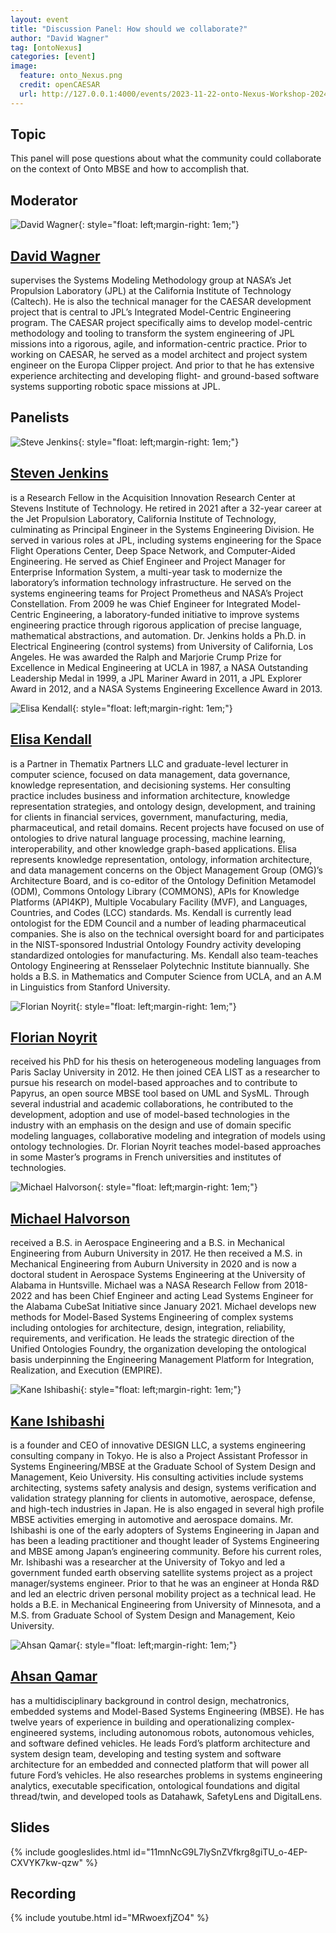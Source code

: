 ```yaml
---
layout: event
title: "Discussion Panel: How should we collaborate?"
author: "David Wagner"
tag: [ontoNexus]
categories: [event]
image:
  feature: onto_Nexus.png
  credit: openCAESAR
  url: http://127.0.0.1:4000/events/2023-11-22-onto-Nexus-Workshop-2024
---
```


## Topic

This panel will pose questions about what the community could collaborate on the context of Onto MBSE and how to accomplish that.

## Moderator

![David Wagner](img/Wagner.jpg){: style="float: left;margin-right: 1em;"}

<h2><a href="mailto:david.a.wagner@jpl.nasa.gov">David Wagner</a></h2> supervises the Systems Modeling Methodology group at NASA’s Jet Propulsion Laboratory (JPL) at the California Institute of Technology (Caltech). He is also the technical manager for the CAESAR development project that is central to JPL’s Integrated Model-Centric Engineering program. The CAESAR project specifically aims to develop model-centric methodology and tooling to transform the system engineering of JPL missions into a rigorous, agile, and information-centric practice. Prior to working on CAESAR, he served as a model architect and project system engineer on the Europa Clipper project. And prior to that he has extensive experience architecting and developing flight- and ground-based software systems supporting robotic space missions at JPL.

## Panelists

![Steve Jenkins](img/Jenkins.jpeg){: style="float: left;margin-right: 1em;"}

<h2><a href="mailto:j.s.jenkins@jpl.nasa.gov">Steven Jenkins</a></h2> is a Research Fellow in the Acquisition Innovation Research Center at Stevens Institute of Technology. He retired in 2021 after a 32-year career at the Jet Propulsion Laboratory, California Institute of Technology, culminating as Principal Engineer in the Systems Engineering Division. He served in various roles at JPL, including systems engineering for the Space Flight Operations Center, Deep Space Network, and Computer-Aided Engineering. He served as Chief Engineer and Project Manager for Enterprise Information System, a multi-year task to modernize the laboratory’s information technology infrastructure. He served on the systems engineering teams for Project Prometheus and NASA’s Project Constellation. From 2009 he was Chief Engineer for Integrated Model-Centric Engineering, a laboratory-funded initiative to improve systems engineering practice through rigorous application of precise language, mathematical abstractions, and automation. Dr. Jenkins holds a Ph.D. in Electrical Engineering (control systems) from University of California, Los Angeles. He was awarded the Ralph and Marjorie Crump Prize for Excellence in Medical Engineering at UCLA in 1987, a NASA Outstanding Leadership Medal in 1999, a JPL Mariner Award in 2011, a JPL Explorer Award in 2012, and a NASA Systems Engineering Excellence Award in 2013.

![Elisa Kendall](img/Kendall.jpg){: style="float: left;margin-right: 1em;"}

<h2><a href="mailto:ekendall@thematix.com">Elisa Kendall</a></h2> is a Partner in Thematix Partners LLC and graduate-level lecturer in computer science, focused on data management, data governance, knowledge representation, and decisioning systems. Her consulting practice includes business and information architecture, knowledge representation strategies, and ontology design, development, and training for clients in financial services, government, manufacturing, media, pharmaceutical, and retail domains. Recent projects have focused on use of ontologies to drive natural language processing, machine learning, interoperability, and other knowledge graph-based applications. Elisa represents knowledge representation, ontology, information architecture, and data management concerns on the Object Management Group (OMG)’s Architecture Board, and is co-editor of the Ontology Definition Metamodel (ODM), Commons Ontology Library (COMMONS), APIs for Knowledge Platforms (API4KP), Multiple Vocabulary Facility (MVF), and Languages, Countries, and Codes (LCC) standards. Ms. Kendall is currently lead ontologist for the EDM Council and a number of leading pharmaceutical companies. She is also on the technical oversight board for and participates in the NIST-sponsored Industrial Ontology Foundry activity developing standardized ontologies for manufacturing. Ms. Kendall also team-teaches Ontology Engineering at Rensselaer Polytechnic Institute biannually. She holds a B.S. in Mathematics and Computer Science from UCLA, and an A.M in Linguistics from Stanford University.

![Florian Noyrit](img/Noyrit.jpg){: style="float: left;margin-right: 1em;"}

<h2><a href="mailto:florian.noyrit@cea.fr">Florian Noyrit</a></h2> received his PhD for his thesis on heterogeneous modeling languages from Paris Saclay University in 2012. He then joined CEA LIST as a researcher to pursue his research on model-based approaches and to contribute to Papyrus, an open source MBSE tool based on UML and SysML. Through several industrial and academic collaborations, he contributed to the development, adoption and use of model-based technologies in the industry with an emphasis on the design and use of domain specific modeling languages, collaborative modeling and integration of models using ontology technologies. Dr. Florian Noyrit teaches model-based approaches in some Master’s programs in French universities and institutes of technologies.

![Michael Halvorson](img/Halvorson.jpg){: style="float: left;margin-right: 1em;"}

<h2><a href="mailto:mch0043@uah.edu">Michael Halvorson</a></h2> received a B.S. in Aerospace Engineering and a B.S. in Mechanical Engineering from Auburn University in 2017. He then received a M.S. in Mechanical Engineering from Auburn University in 2020 and is now a doctoral student in Aerospace Systems Engineering at the University of Alabama in Huntsville. Michael was a NASA Research Fellow from 2018-2022 and has been Chief Engineer and acting Lead Systems Engineer for the Alabama CubeSat Initiative since January 2021. Michael develops new methods for Model-Based Systems Engineering of complex systems including ontologies for architecture, design, integration, reliability, requirements, and verification. He leads the strategic direction of the Unified Ontologies Foundry, the organization developing the ontological basis underpinning the Engineering Management Platform for Integration, Realization, and Execution (EMPIRE).

![Kane Ishibashi](img/Ishibashi.jpeg){: style="float: left;margin-right: 1em;"}

<h2><a href="mailto:kane.ishibashi@innovative-design.jp">Kane Ishibashi</a></h2> is a founder and CEO of innovative DESIGN LLC, a systems engineering consulting company in Tokyo. He is also a Project Assistant Professor in Systems Engineering/MBSE at the Graduate School of System Design and Management, Keio University. His consulting activities include systems architecting, systems safety analysis and design, systems verification and validation strategy planning for clients in automotive, aerospace, defense, and high-tech industries in Japan. He is also engaged in several high profile MBSE activities emerging in automotive and aerospace domains. Mr. Ishibashi is one of the early adopters of Systems Engineering in Japan and has been a leading practitioner and thought leader of Systems Engineering and MBSE among Japan’s engineering community. Before his current roles, Mr. Ishibashi was a researcher at the University of Tokyo and led a government funded earth observing satellite systems project as a project manager/systems engineer. Prior to that he was an engineer at Honda R&D and led an electric driven personal mobility project as a  technical lead. He holds a B.E. in Mechanical Engineering from University of Minnesota, and a M.S. from Graduate School of System Design and Management, Keio University.

![Ahsan Qamar](img/Qamar.jpeg){: style="float: left;margin-right: 1em;"}

<h2><a href="mailto:aqamar2@ford.com">Ahsan Qamar</a></h2> has a multidisciplinary background in control design, mechatronics, embedded systems and Model-Based Systems Engineering (MBSE). He has twelve years of experience in building and operationalizing complex-engineered systems, including autonomous robots, autonomous vehicles, and software defined vehicles. He leads Ford’s platform architecture and system design team, developing and testing system and software architecture for an embedded and connected platform that will power all future Ford’s vehicles. He also researches problems in systems engineering analytics, executable specification, ontological foundations and digital thread/twin, and developed tools as Datahawk, SafetyLens and DigitalLens.

## Slides

{% include googleslides.html id="11mnNcG9L7lySnZVfkrg8giTU_o-4EP-CXVYK7kw-qzw" %}

## Recording

{% include youtube.html id="MRwoexfjZO4" %}
